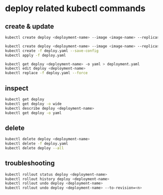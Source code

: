 # deploy related kubectl commands

## create & update

```bash
kubectl create deploy <deployment-name> --image <image-name> --replicas=<n>

kubectl create deploy <deployment-name> --image <image-name> --replicas=<n> --dry-run=client -o yaml > deployment.yaml
kubectl create -f deploy.yaml --save-config
kubectl apply -f deploy.yaml

kubectl get deploy <deployment-name> -o yaml > deployment.yaml
kubectl edit deploy <deployment-name>
kubectl replace -f deploy.yaml --force
```

## inspect

```bash
kubectl get deploy
kubectl get deploy -o wide
kubectl describe deploy <deployment-name>
kubectl get deploy -o yaml
```

## delete

```bash
kubectl delete deploy <deployment-name>
kubectl delete -f deploy.yaml
kubectl delete deploy --all
```

## troubleshooting

```bash
kubectl rollout status deploy <deployment-name>
kubectl rollout history deploy <deployment-name>
kubectl rollout undo deploy <deployment-name>
kubectl rollout undo deploy <deployment-name> --to-revision=<n>
```
